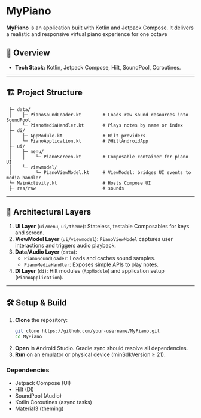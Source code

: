 # MyPiano

**MyPiano** is an application built with Kotlin and Jetpack Compose. It delivers a realistic and responsive virtual piano experience for one octave

## 🚀 Overview

- **Tech Stack:** Kotlin, Jetpack Compose, Hilt, SoundPool, Coroutines.
---

## 🏗 Project Structure

```
 ├─ data/
 │    ├─ PianoSoundLoader.kt        # Loads raw sound resources into SoundPool
 │    └─ PianoMediaHandler.kt       # Plays notes by name or index
 ├─ di/
 │    ├─ AppModule.kt               # Hilt providers
 │    └─ PianoApplication.kt        # @HiltAndroidApp
 ├─ ui/
 │    ├─ menu/
 │    │    └─ PianoScreen.kt        # Composable container for piano UI
 │    └─ viewmodel/
 │         └─ PianoViewModel.kt     # ViewModel: bridges UI events to media handler
 └─ MainActivity.kt                 # Hosts Compose UI
 ├─ res/raw                         # sounds
```

---

## 📐 Architectural Layers

1. **UI Layer** (`ui/menu`, `ui/theme`): Stateless, testable Composables for keys and screen.
2. **ViewModel Layer** (`ui/viewmodel`): `PianoViewModel` captures user interactions and triggers audio playback.
3. **Data/Audio Layer** (`data`):
   - `PianoSoundLoader`: Loads and caches sound samples.
   - `PianoMediaHandler`: Exposes simple APIs to play notes.
4. **DI Layer** (`di`): Hilt modules (`AppModule`) and application setup (`PianoApplication`).

---

## 🛠 Setup & Build

1. **Clone** the repository:
   ```bash
   git clone https://github.com/your-username/MyPiano.git
   cd MyPiano
   ```
2. **Open** in Android Studio. Gradle sync should resolve all dependencies.
3. **Run** on an emulator or physical device (minSdkVersion ≥ 21).

### Dependencies
- Jetpack Compose (UI)
- Hilt (DI)
- SoundPool (Audio)
- Kotlin Coroutines (async tasks)
- Material3 (theming)
